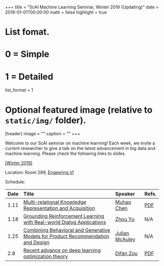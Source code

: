 +++
title = "ScAI Machine Learning Seminar, Winter 2019 (Updating)"
date = 2019-01-01T00:00:00
math = false
highlight = true

# List fomat.
#   0 = Simple
#   1 = Detailed
list_format = 1

# Optional featured image (relative to `static/img/` folder).
[header]
image = ""
caption = ""
+++

Welcome to our ScAI seminar on machine learning! Each week, we invite a current researcher to give a talk on the latest advancement in big data and machine learning. Please check the following links to slides.

[\[Winter 2019\]](https://scai.cs.ucla.edu/?page_id=373)

Location: Room 289, [Engeering VI](https://goo.gl/maps/UajRgvm2TRR2)

Schedule:

|  Date |                        Title                        |               Speaker              |  Refs. |
|:------|:----------------------------------------------------|:-----------------------------------|:-----------|
| 1.11 | [Multi-relational Knowledge Representation and Acquisition](https://drive.google.com/file/d/1VysxrhUCKDdU8H3MojcpGr-oN0WvL2_b/view) | [Muhao Chen](http://yellowstone.cs.ucla.edu/~muhao/) | [PDF](https://www.ijcai.org/proceedings/2018/0556.pdf) |
| 1.18 | [Grounding Reinforcement Learning with Real-world Dialog Applications](https://drive.google.com/open?id=1ijoSOOfJdtzHViZMCGTPNKAYxcXRKORX) | [Zhou Yu](http://zhouyu.cs.ucdavis.edu/) |  N/A |
| 1.25 | [Combining Behavioral and Generative Models for Product Recommendation and Design](https://drive.google.com/file/d/1fQ9aCJarvhF2BR2ge_cRaA9OcT0nz-bD/view)  | [Julian McAuley](https://cseweb.ucsd.edu/~jmcauley/)| N/A|
| 2.8  | [Recent advance on deep learning optimization theory](https://drive.google.com/file/d/1bPN-o3fqom1iUmrnQUbcBZcYIq4NUMfh/view) | [Difan Zou](https://sites.google.com/view/difan-zou)| [PDF](https://arxiv.org/pdf/1811.08888.pdf)|